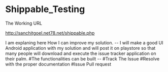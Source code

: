 # Shippable_Testing

The Working URL

http://sanchitgoel.net78.net/shippable.php

I am explaning here How I can improve my solution.
-- I will make a good UI Android application with my solution and will post it on playstore so that many people will download and execute the issue tracker application on their palm.
#The functionalities can be built --
#Track The Issue
#Resolve with the proper documentation
#Issue Pull request

